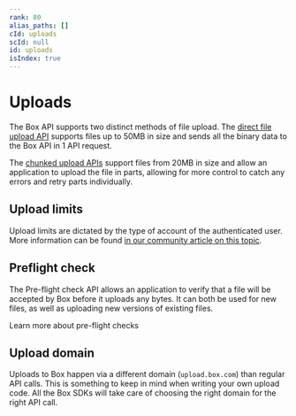 ```yaml
---
rank: 80
alias_paths: []
cId: uploads
scId: null
id: uploads
isIndex: true
---
```


# Uploads

The Box API supports two distinct methods of file upload. The [direct file
upload API][direct] supports files up to 50MB in size and sends all the binary
data to the Box API in 1 API request.

The [chunked upload APIs][chunked] support files from 20MB in size and allow an
application to upload the file in parts, allowing for more control to catch any
errors and retry parts individually.

## Upload limits

Upload limits are dictated by the type of account of the authenticated user.
More information can be found [in our community article on this topic][fsizes].

## Preflight check

The Pre-flight check API allows an application to verify that a file will be
accepted by Box before it uploads any bytes. It can both be used for new files,
as well as uploading new versions of existing files.

<CTA to='g://uploads/check'>
Learn more about pre-flight checks

</CTA>

## Upload domain

Uploads to Box happen via a different domain (`upload.box.com`) than regular API
calls. This is something to keep in mind when writing your own upload code. All
the Box SDKs will take care of choosing the right domain for the right API call.

[direct]: g://uploads/direct
[chunked]: g://uploads/chunked
[fsizes]: https://community.box.com/t5/Upload-and-Download-Files-and/Understand-the-Maximum-File-Size-You-Can-Upload-to-Box/ta-p/50590
